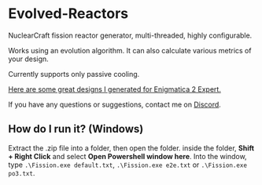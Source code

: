# Evolved-Reactors

NuclearCraft fission reactor generator, multi-threaded, highly configurable.

Works using an evolution algorithm. It can also calculate various metrics of your design.

Currently supports only passive cooling.

[Here are some great designs I generated for Enigmatica 2 Expert.](https://docs.google.com/document/d/1JVBvbpVmECG8-SlPirjKwOKPism3taipX6jaHKjKIl4/edit?usp=sharing)

If you have any questions or suggestions, contact me on [Discord](https://discord.gg/9RCzqRP8Fh).

## How do I run it? (Windows)

Extract the .zip file into a folder, then open the folder. inside the folder, **Shift + Right Click** and select **Open Powershell window here**. Into the window, type `.\Fission.exe default.txt`, `.\Fission.exe e2e.txt` or `.\Fission.exe po3.txt`.
